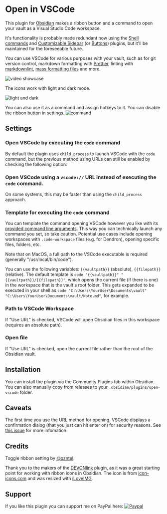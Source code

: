 # Open in VSCode

This plugin for [Obsidian](https://obsidian.md/) makes a ribbon button and a command to open your vault as a Visual Studio Code workspace.

It's functionality is probably made redundant now using the [Shell commands](https://github.com/Taitava/obsidian-shellcommands) and [Customizable Sidebar](https://github.com/phibr0/obsidian-customizable-sidebar) (or [Buttons](https://github.com/shabegom/buttons)) plugins, but it'll be maintained for the foreseeable future.

You can use VSCode for various purposes with your vault, such as for git version control, markdown formatting with [Prettier](https://marketplace.visualstudio.com/items?itemName=esbenp.prettier-vscode), linting with [markdownlint](https://marketplace.visualstudio.com/items?itemName=DavidAnson.vscode-markdownlint), [mass formatting files](https://marketplace.visualstudio.com/items?itemName=jbockle.jbockle-format-files) and more.

![video showcase](https://user-images.githubusercontent.com/5298006/125867690-c11f4396-e31b-4232-9ea5-822bf729df9a.gif)

The icons work with light and dark mode.

![light and dark](https://user-images.githubusercontent.com/5298006/125868293-96c6f541-0604-4238-9fc3-05ff6c2e08df.gif)

You can also use it as a command and assign hotkeys to it. You can disable the ribbon button in settings.
![command](https://user-images.githubusercontent.com/5298006/125869408-d39d870b-ab4f-42d0-b915-b6abc1e617d5.png)

## Settings

### Open VSCode by executing the `code` command

By default the plugin uses `child_process` to launch VSCode with the `code` command, but the previous method using URLs can still be enabled by checking the following option:

### Open VSCode using a `vscode://` URL instead of executing the `code` command.

On some systems, this may be faster than using the `child_process` approach.

### Template for executing the `code` command

You can template the command opening VSCode however you like with its [provided command line arguments](https://code.visualstudio.com/docs/editor/command-line). This way you can technically launch any command you set, so take caution. Potential use cases include opening workspaces with `.code-workspace` files (e.g. for Dendron), opening specific files, folders, etc.

Note that on MacOS, a full path to the VSCode executable is required (generally "/usr/local/bin/code").

You can use the following variables: `{{vaultpath}}` (absolute), `{{filepath}}` (relative).
The default template is `code "{{vaultpath}}" "{{vaultpath}}/{{filepath}}"`, which opens the current file (if there is one) in the workspace that is the vault's root folder. This gets expanded to be executed in your shell as `code "C:\Users\YourUser\Documents\vault" "C:\Users\YourUser\Documents\vault/Note.md"`, for example.

### Path to VSCode Workspace

If "Use URL" is checked, VSCode will open Obsidian files in this workspace (requires an absolute path).

### Open file

If "Use URL" is checked, open the current file rather than the root of the Obsidian vault.

## Installation

You can install the plugin via the Community Plugins tab within Obsidian.
You can also manually copy from releases to your `.obsidian/plugins/open-vscode` folder.

## Caveats

The first time you use the URL method for opening, VSCode displays a confirmation dialog (that you just can hit enter on) for security reasons. See [this issue](https://github.com/microsoft/vscode/issues/95670) for more infomation.

## Credits

Toggle ribbon setting by [@ozntel](https://github.com/ozntel).

Thank you to the makers of the [DEVONlink](https://github.com/ryanjamurphy/DEVONlink-obsidian) plugin, as it was a great starting point for working with ribbon icons in Obsidian.
The icon is from [icon-icons.com](https://icon-icons.com/icon/visual-studio-code-logo/144754) and was resized with [iLoveIMG](https://www.iloveimg.com/resize-image/resize-svg).

## Support

If you like this plugin you can support me on PayPal here: [![Paypal](https://img.shields.io/badge/paypal-nomarcub-yellow?style=social&logo=paypal)](https://paypal.me/nomarcub)
